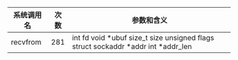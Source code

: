 | 系统调用名 | 次数 | 参数和含义 |
|------------|------|------------|
| recvfrom | 281 | int fd void *ubuf size_t size unsigned flags struct sockaddr *addr int *addr_len |
